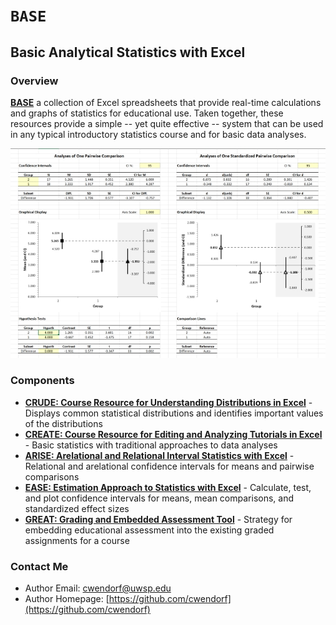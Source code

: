 
# `BASE` 

## Basic Analytical Statistics with Excel

### Overview

[**BASE**](https://github.com/cwendorf/BASE) a collection of Excel spreadsheets that provide real-time calculations and graphs of statistics for educational use. Taken together, these resources provide a simple -- yet quite effective -- system that can be used in any typical introductory statistics course and for basic data analyses.

<p align="center"><kbd><img src="./EASE/EASE.jpg"></kbd></p>

### Components

- [**CRUDE: Course Resource for Understanding Distributions in Excel**](./CRUDE) - Displays common statistical distributions and identifies important values of the distributions
- [**CREATE: Course Resource for Editing and Analyzing Tutorials in Excel**](./CREATE) - Basic statistics with traditional approaches to data analyses
- [**ARISE: Arelational and Relational Interval Statistics with Excel**](./ARISE) - Relational and arelational confidence intervals for means and pairwise comparisons
- [**EASE: Estimation Approach to Statistics with Excel**](./EASE) - Calculate, test, and plot confidence intervals for means, mean comparisons, and standardized effect sizes
- [**GREAT: Grading and Embedded Assessment Tool**](./GREAT) - Strategy for embedding educational assessment into the existing graded assignments for a course

### Contact Me
 
- Author Email: [cwendorf@uwsp.edu](mailto:cwendorf@uwsp.edu)
- Author Homepage: [https://github.com/cwendorf](https://github.com/cwendorf)
